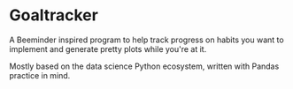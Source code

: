 # Goaltracker
A Beeminder inspired  program to help track progress on habits you want to implement
and generate pretty plots while you're at it.

Mostly based on the data science Python ecosystem, written with Pandas
practice in mind.

